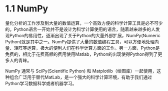 # 1.1 NumPy

量化分析的工作涉及到大量的数值运算，一个高效方便的科学计算工具是必不可少的。Python语言一开始并不是设计为科学计算使用的语言，随着越来越多的人发现Python的易用性，逐渐出现了关于Python的大量外部扩展，NumPy(Numeric Python)就是其中之一。NumPy提供了大量的数值编程工具，可以方便地处理向量、矩阵等运算，极大的便利人们在科学计算方面的工作。另一方面，Python是免费的，相比于花费高额的费用使用Matlab，Python的出现使得Python得到了更多人的青睐。

NumPy 通常与 SciPy(Scientific Python) 和 Matplotlib（绘图库）一起使用，这种组合广泛用于替代MatLab，是一个强大的科学计算环境，有助于我们通过Python学习数据科学或者机器学习。